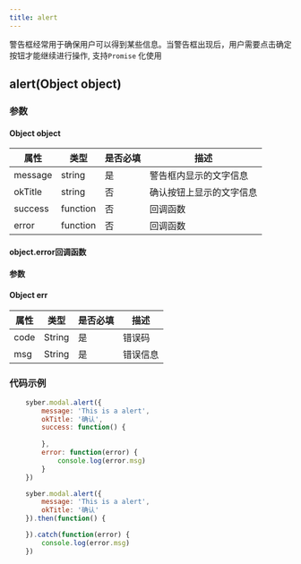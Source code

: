 ```yaml
---
title: alert
---
```


警告框经常用于确保用户可以得到某些信息。当警告框出现后，用户需要点击确定按钮才能继续进行操作, 支持`Promise` 化使用


## alert(Object object)
### 参数
#### Object object
| 属性     | 类型    | 是否必填 | 描述                         |
| ---------- | ------- | -------- | ---------------------------- |
| message | string | 是 | 警告框内显示的文字信息 |
| okTitle | string | 否 | 确认按钮上显示的文字信息 |
| success | function | 否       | 回调函数      |
| error   | function | 否       | 回调函数      |


#### object.error回调函数
#### 参数
#### Object err
| 属性 | 类型  | 是否必填 | 描述 |
| -- | -- | -- | -- |
| code | String  | 是 | 错误码 |
| msg | String  | 是 | 错误信息 |

### 代码示例
```javascript
    syber.modal.alert({
        message: 'This is a alert',
        okTitle: '确认',
        success: function() {
            
        },
        error: function(error) {
            console.log(error.msg)
        }
    })
```

```javascript
    syber.modal.alert({
        message: 'This is a alert',
        okTitle: '确认'
    }).then(function() {

    }).catch(function(error) {
        console.log(error.msg)
    })
```
